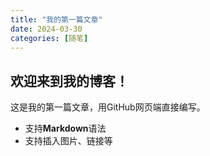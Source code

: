 ```yaml
---
title: "我的第一篇文章"
date: 2024-03-30
categories: [随笔]
---
```


## 欢迎来到我的博客！

这是我的第一篇文章，用GitHub网页端直接编写。
- 支持**Markdown**语法
- 支持插入图片、链接等
